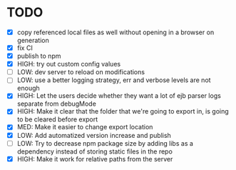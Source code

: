 # TODO

- [x] copy referenced local files as well without opening in a browser on generation
- [x] fix CI
- [x] publish to npm
- [x] HIGH: try out custom config values
- [ ] LOW: dev server to reload on modifications
- [ ] LOW: use a better logging strategy, err and verbose levels are not enough
- [x] HIGH: Let the users decide whether they want a lot of ejb parser logs separate from debugMode
- [x] HIGH: Make it clear that the folder that we're going to export in, is going to be cleared before export
- [x] MED: Make it easier to change export location
- [x] LOW: Add automatized version increase and publish
- [ ] LOW: Try to decrease npm package size by adding libs as a dependency instead of storing static files in the repo
- [x] HIGH: Make it work for relative paths from the server